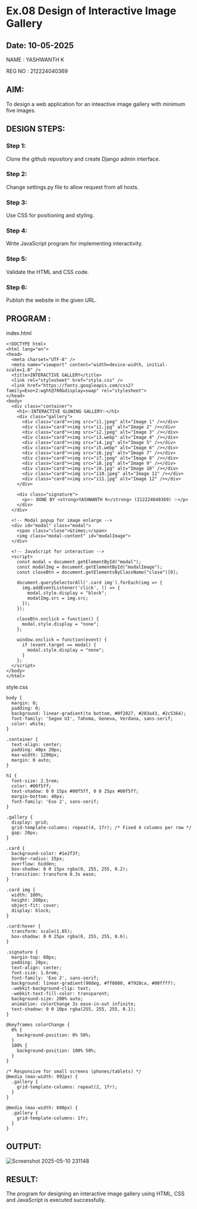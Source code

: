 # Ex.08 Design of Interactive Image Gallery
## Date: 10-05-2025

NAME : YASHWANTH K

REG NO : 212224040369

## AIM:
To design a web application for an inteactive image gallery with minimum five images.

## DESIGN STEPS:

### Step 1:
Clone the github repository and create Django admin interface.

### Step 2:
Change settings.py file to allow request from all hosts.

### Step 3:
Use CSS for positioning and styling.

### Step 4:
Write JavaScript program for implementing interactivity.

### Step 5:
Validate the HTML and CSS code.

### Step 6:
Publish the website in the given URL.

## PROGRAM :

index.html

```
<!DOCTYPE html>
<html lang="en">
<head>
  <meta charset="UTF-8" />
  <meta name="viewport" content="width=device-width, initial-scale=1.0" />
  <title>INTERACTIVE GALLERY</title>
  <link rel="stylesheet" href="style.css" />
  <link href="https://fonts.googleapis.com/css2?family=Exo+2:wght@700&display=swap" rel="stylesheet">
</head>
<body>
  <div class="container">
    <h1>✨INTERACTIVE GLOWING GALLERY✨</h1>
    <div class="gallery">
      <div class="card"><img src="i1.jpeg" alt="Image 1" /></div>
      <div class="card"><img src="i1.jpg" alt="Image 2" /></div>
      <div class="card"><img src="i2.jpeg" alt="Image 3" /></div>
      <div class="card"><img src="i3.webp" alt="Image 4" /></div>
      <div class="card"><img src="i4.jpg" alt="Image 5" /></div>
      <div class="card"><img src="i5.webp" alt="Image 6" /></div>
      <div class="card"><img src="i6.jpg" alt="Image 7" /></div>
      <div class="card"><img src="i7.jpeg" alt="Image 8" /></div>
      <div class="card"><img src="i8.jpg" alt="Image 9" /></div>
      <div class="card"><img src="i9.jpg" alt="Image 10" /></div>
      <div class="card"><img src="i10.jpeg" alt="Image 11" /></div>
      <div class="card"><img src="i11.jpg" alt="Image 12" /></div>
    </div>

    <div class="signature">
      <p>✨ DONE BY <strong>YASHWANTH K</strong> (212224040369) ✨</p>
    </div>
  </div>

  <!-- Modal popup for image enlarge -->
  <div id="modal" class="modal">
    <span class="close">&times;</span>
    <img class="modal-content" id="modalImage">
  </div>

  <!-- JavaScript for interaction -->
  <script>
    const modal = document.getElementById("modal");
    const modalImg = document.getElementById("modalImage");
    const closeBtn = document.getElementsByClassName("close")[0];

    document.querySelectorAll('.card img').forEach(img => {
      img.addEventListener('click', () => {
        modal.style.display = "block";
        modalImg.src = img.src;
      });
    });

    closeBtn.onclick = function() {
      modal.style.display = "none";
    };

    window.onclick = function(event) {
      if (event.target == modal) {
        modal.style.display = "none";
      }
    };
  </script>
</body>
</html>
```

style.css

```
body {
  margin: 0;
  padding: 0;
  background: linear-gradient(to bottom, #0f2027, #203a43, #2c5364);
  font-family: 'Segoe UI', Tahoma, Geneva, Verdana, sans-serif;
  color: white;
}

.container {
  text-align: center;
  padding: 40px 20px;
  max-width: 1200px;
  margin: 0 auto;
}

h1 {
  font-size: 2.5rem;
  color: #00f5ff;
  text-shadow: 0 0 15px #00f5ff, 0 0 25px #00f5ff;
  margin-bottom: 40px;
  font-family: 'Exo 2', sans-serif;
}

.gallery {
  display: grid;
  grid-template-columns: repeat(4, 1fr); /* Fixed 4 columns per row */
  gap: 20px;
}

.card {
  background-color: #1e2f3f;
  border-radius: 15px;
  overflow: hidden;
  box-shadow: 0 0 15px rgba(0, 255, 255, 0.2);
  transition: transform 0.3s ease;
}

.card img {
  width: 100%;
  height: 200px;
  object-fit: cover;
  display: block;
}

.card:hover {
  transform: scale(1.05);
  box-shadow: 0 0 25px rgba(0, 255, 255, 0.6);
}

.signature {
  margin-top: 60px;
  padding: 20px;
  text-align: center;
  font-size: 1.6rem;
  font-family: 'Exo 2', sans-serif;
  background: linear-gradient(90deg, #ff0080, #7928ca, #00ffff);
  -webkit-background-clip: text;
  -webkit-text-fill-color: transparent;
  background-size: 200% auto;
  animation: colorChange 3s ease-in-out infinite;
  text-shadow: 0 0 10px rgba(255, 255, 255, 0.1);
}

@keyframes colorChange {
  0% {
    background-position: 0% 50%;
  }
  100% {
    background-position: 100% 50%;
  }
}

/* Responsive for small screens (phones/tablets) */
@media (max-width: 992px) {
  .gallery {
    grid-template-columns: repeat(2, 1fr);
  }
}

@media (max-width: 600px) {
  .gallery {
    grid-template-columns: 1fr;
  }
}
```
## OUTPUT:

![Screenshot 2025-05-10 231148](https://github.com/user-attachments/assets/1ae381a8-90ad-41a8-bae3-f0e15462777e)

## RESULT:
The program for designing an interactive image gallery using HTML, CSS and JavaScript is executed successfully.
